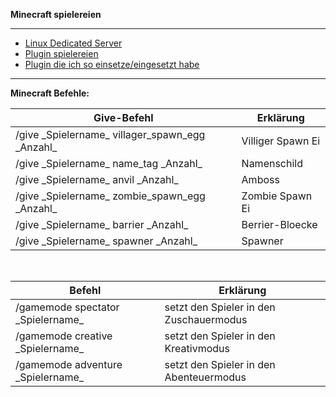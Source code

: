 
**Minecraft spielereien**

---

* [Linux Dedicated Server](https://github.com/dr-woitschek/minecraft/tree/main/JavaEdition/Dedicated_Server/)
* [Plugin spielereien](https://github.com/dr-woitschek/minecraft/tree/main/JavaEdition/Plugins/)
* [Plugin die ich so einsetze/eingesetzt habe](https://github.com/dr-woitschek/minecraft/tree/main/JavaEdition/Plugin_Konfigurationen/)

---

**Minecraft Befehle:**

<table><thead><tr><th>Give-Befehl</th><th>Erklärung</th></tr></thead><tbody><tr><td>/give _Spielername_ villager_spawn_egg _Anzahl_</td><td>Villiger Spawn Ei</td></tr><tr><td>/give _Spielername_ name_tag _Anzahl_</td><td>Namenschild</td></tr><tr><td>/give _Spielername_ anvil _Anzahl_</td><td>Amboss</td></tr><tr><td>/give _Spielername_ zombie_spawn_egg _Anzahl_</td><td>Zombie Spawn Ei</td></tr><tr><td>/give _Spielername_ barrier _Anzahl_</td><td>Berrier-Bloecke</td></tr><tr><td>/give _Spielername_ spawner _Anzahl_</td><td>Spawner</td></tr></tbody></table>
<br>
<table><thead><tr><th>Befehl</th><th>Erklärung</th></tr></thead><tbody><tr><td>/gamemode spectator _Spielername_</td><td>setzt den Spieler in den Zuschauermodus</td></tr><tr><td>/gamemode creative _Spielername_</td><td>setzt den Spieler in den Kreativmodus</td></tr><tr><td>/gamemode adventure _Spielername_</td><td>setzt den Spieler in den Abenteuermodus</td></tr></tbody></table>
